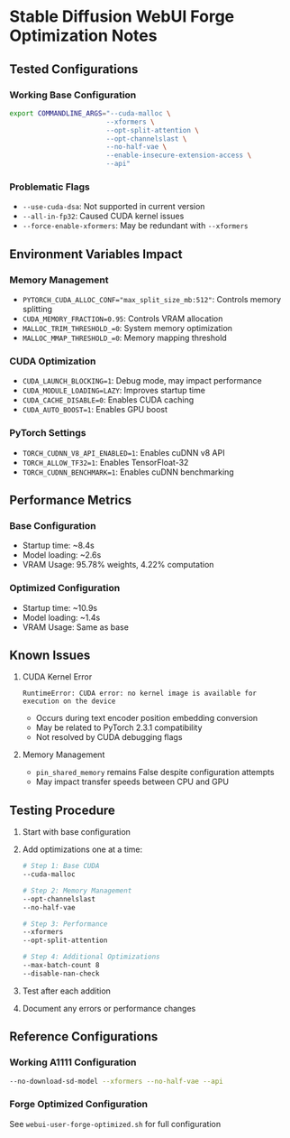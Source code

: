 # Stable Diffusion WebUI Forge Optimization Notes

## Tested Configurations

### Working Base Configuration
```bash
export COMMANDLINE_ARGS="--cuda-malloc \
                        --xformers \
                        --opt-split-attention \
                        --opt-channelslast \
                        --no-half-vae \
                        --enable-insecure-extension-access \
                        --api"
```

### Problematic Flags
- `--use-cuda-dsa`: Not supported in current version
- `--all-in-fp32`: Caused CUDA kernel issues
- `--force-enable-xformers`: May be redundant with `--xformers`

## Environment Variables Impact

### Memory Management
- `PYTORCH_CUDA_ALLOC_CONF="max_split_size_mb:512"`: Controls memory splitting
- `CUDA_MEMORY_FRACTION=0.95`: Controls VRAM allocation
- `MALLOC_TRIM_THRESHOLD_=0`: System memory optimization
- `MALLOC_MMAP_THRESHOLD_=0`: Memory mapping threshold

### CUDA Optimization
- `CUDA_LAUNCH_BLOCKING=1`: Debug mode, may impact performance
- `CUDA_MODULE_LOADING=LAZY`: Improves startup time
- `CUDA_CACHE_DISABLE=0`: Enables CUDA caching
- `CUDA_AUTO_BOOST=1`: Enables GPU boost

### PyTorch Settings
- `TORCH_CUDNN_V8_API_ENABLED=1`: Enables cuDNN v8 API
- `TORCH_ALLOW_TF32=1`: Enables TensorFloat-32
- `TORCH_CUDNN_BENCHMARK=1`: Enables cuDNN benchmarking

## Performance Metrics

### Base Configuration
- Startup time: ~8.4s
- Model loading: ~2.6s
- VRAM Usage: 95.78% weights, 4.22% computation

### Optimized Configuration
- Startup time: ~10.9s
- Model loading: ~1.4s
- VRAM Usage: Same as base

## Known Issues

1. CUDA Kernel Error
   ```
   RuntimeError: CUDA error: no kernel image is available for execution on the device
   ```
   - Occurs during text encoder position embedding conversion
   - May be related to PyTorch 2.3.1 compatibility
   - Not resolved by CUDA debugging flags

2. Memory Management
   - `pin_shared_memory` remains False despite configuration attempts
   - May impact transfer speeds between CPU and GPU

## Testing Procedure

1. Start with base configuration
2. Add optimizations one at a time:
   ```bash
   # Step 1: Base CUDA
   --cuda-malloc
   
   # Step 2: Memory Management
   --opt-channelslast
   --no-half-vae
   
   # Step 3: Performance
   --xformers
   --opt-split-attention
   
   # Step 4: Additional Optimizations
   --max-batch-count 8
   --disable-nan-check
   ```

3. Test after each addition
4. Document any errors or performance changes

## Reference Configurations

### Working A1111 Configuration
```bash
--no-download-sd-model --xformers --no-half-vae --api
```

### Forge Optimized Configuration
See `webui-user-forge-optimized.sh` for full configuration 